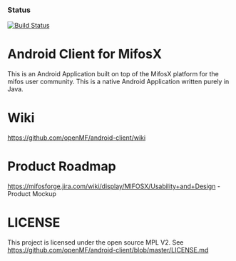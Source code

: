 ### Status
[![Build Status](https://travis-ci.org/openmf/android-client.png)](https://travis-ci.org/openmf/android-client)

# Android Client for MifosX

This is an Android Application built on top of the MifosX platform for the mifos user community. This is a native Android Application written purely in Java.

# Wiki

https://github.com/openMF/android-client/wiki

# Product Roadmap

https://mifosforge.jira.com/wiki/display/MIFOSX/Usability+and+Design - Product Mockup

# LICENSE

This project is licensed under the open source MPL V2. See
https://github.com/openMF/android-client/blob/master/LICENSE.md
